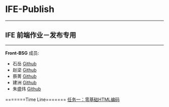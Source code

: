 # IFE-Publish
---
IFE 前端作业－发布专用
-------------------
---

**Front-BSG**
成员:
- 石岳 [Github](https://github.com/Gilbertat)
- 赵梁 [Github](https://github.com/ZhaoLion)
- 蔡菁 [Github](https://github.com/helenjames)
- 建洲 [Github](https://github.com/elementzhou)
- 朱盛炜 [Github](https://github.com/ZhuElephant)

=======Time Line=======
[任务一：零基础HTML编码](http://frontbsg.github.io/IFE-Publish/task0101/)
